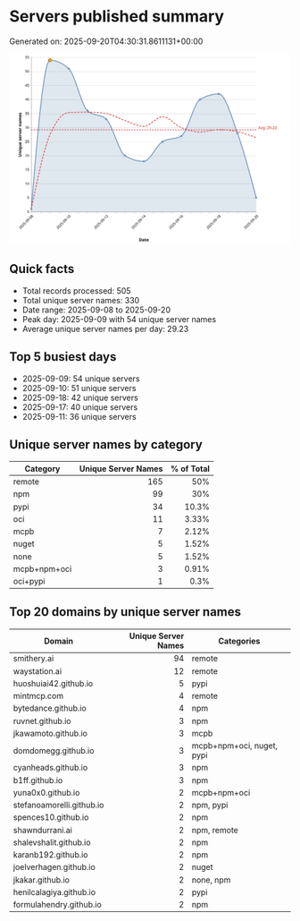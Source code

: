 # Servers published summary

Generated on: 2025-09-20T04:30:31.8611131+00:00

![Unique servers per day](servers-per-day.svg)

## Quick facts
- Total records processed: 505
- Total unique server names: 330
- Date range: 2025-09-08 to 2025-09-20
- Peak day: 2025-09-09 with 54 unique server names
- Average unique server names per day: 29.23

## Top 5 busiest days
- 2025-09-09: 54 unique servers
- 2025-09-10: 51 unique servers
- 2025-09-18: 42 unique servers
- 2025-09-17: 40 unique servers
- 2025-09-11: 36 unique servers

## Unique server names by category

| Category | Unique Server Names | % of Total |
|----------|---------------------:|-----------:|
| remote | 165 | 50% |
| npm | 99 | 30% |
| pypi | 34 | 10.3% |
| oci | 11 | 3.33% |
| mcpb | 7 | 2.12% |
| nuget | 5 | 1.52% |
| none | 5 | 1.52% |
| mcpb+npm+oci | 3 | 0.91% |
| oci+pypi | 1 | 0.3% |

## Top 20 domains by unique server names

| Domain | Unique Server Names | Categories |
|--------|---------------------:|------------|
| smithery.ai | 94 | remote |
| waystation.ai | 12 | remote |
| huoshuiai42.github.io | 5 | pypi |
| mintmcp.com | 4 | remote |
| bytedance.github.io | 4 | npm |
| ruvnet.github.io | 3 | npm |
| jkawamoto.github.io | 3 | mcpb |
| domdomegg.github.io | 3 | mcpb+npm+oci, nuget, pypi |
| cyanheads.github.io | 3 | npm |
| b1ff.github.io | 3 | npm |
| yuna0x0.github.io | 2 | mcpb+npm+oci |
| stefanoamorelli.github.io | 2 | npm, pypi |
| spences10.github.io | 2 | npm |
| shawndurrani.ai | 2 | npm, remote |
| shalevshalit.github.io | 2 | npm |
| karanb192.github.io | 2 | npm |
| joelverhagen.github.io | 2 | nuget |
| jkakar.github.io | 2 | none, npm |
| henilcalagiya.github.io | 2 | pypi |
| formulahendry.github.io | 2 | npm |
